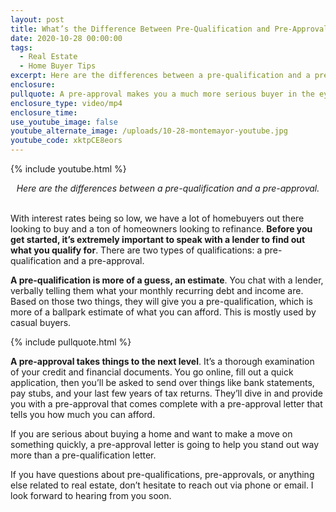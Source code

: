 ```yaml
---
layout: post
title: What’s the Difference Between Pre-Qualification and Pre-Approval?
date: 2020-10-28 00:00:00
tags:
  - Real Estate
  - Home Buyer Tips
excerpt: Here are the differences between a pre-qualification and a pre-approval.
enclosure:
pullquote: A pre-approval makes you a much more serious buyer in the eyes of sellers.
enclosure_type: video/mp4
enclosure_time:
use_youtube_image: false
youtube_alternate_image: /uploads/10-28-montemayor-youtube.jpg
youtube_code: xktpCE8eors
---
```


{% include youtube.html %}

<center><em>Here are the differences between a pre-qualification and a pre-approval.</em></center>

<br>With interest rates being so low, we have a lot of homebuyers out there looking to buy and a ton of homeowners looking to refinance.&nbsp;**Before you get started, it’s extremely important to speak with a lender to find out what you qualify for**. There are two types of qualifications: a pre-qualification and a pre-approval.

**A pre-qualification is more of a guess, an estimate**. You chat with a lender, verbally telling them what your monthly recurring debt and income are. Based on those two things, they will give you a pre-qualification, which is more of a ballpark estimate of what you can afford. This is mostly used by casual buyers.

{% include pullquote.html %}

**A pre-approval takes things to the next level**. It’s a thorough examination of your credit and financial documents. You go online, fill out a quick application, then you’ll be asked to send over things like bank statements, pay stubs, and your last few years of tax returns. They’ll dive in and provide you with a pre-approval that comes complete with a pre-approval letter that tells you how much you can afford.

If you are serious about buying a home and want to make a move on something quickly, a pre-approval letter is going to help you stand out way more than a pre-qualification letter.

If you have questions about pre-qualifications, pre-approvals, or anything else related to real estate, don’t hesitate to reach out via phone or email. I look forward to hearing from you soon.